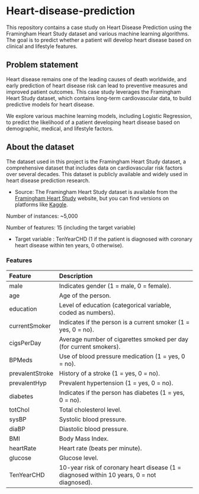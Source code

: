 # Heart-disease-prediction
This repository contains a case study on Heart Disease Prediction using the Framingham Heart Study dataset and various machine learning algorithms. The goal is to predict whether a patient will develop heart disease based on clinical and lifestyle features.
## Problem statement
Heart disease remains one of the leading causes of death worldwide, and early prediction of heart disease risk can lead to preventive measures and improved patient outcomes. This case study leverages the Framingham Heart Study dataset, which contains long-term cardiovascular data, to build predictive models for heart disease.

We explore various machine learning models, including Logistic Regression, to predict the likelihood of a patient developing heart disease based on demographic, medical, and lifestyle factors.

## About the dataset
The dataset used in this project is the Framingham Heart Study dataset, a comprehensive dataset that includes data on cardiovascular risk factors over several decades. This dataset is publicly available and widely used in heart disease prediction research.

- Source: The Framingham Heart Study dataset is available from the [Framingham Heart Study](https://www.framinghamheartstudy.org/) website, but you can find versions on platforms like [Kaggle](https://www.kaggle.com/datasets/aasheesh200/framingham-heart-study-dataset).

Number of instances: ~5,000

Number of features: 15 (including the target variable)

- Target variable : TenYearCHD (1 if the patient is diagnosed with coronary heart disease within ten years, 0 otherwise).

### Features
| Feature | Description |
|:--------|:------------|
|male |Indicates gender (1 = male, 0 = female).|
|age|Age of the person.|
|education | Level of education (categorical variable, coded as numbers).|
|currentSmoker| Indicates if the person is a current smoker (1 = yes, 0 = no).|
|cigsPerDay| Average number of cigarettes smoked per day (for current smokers).|
|BPMeds|  Use of blood pressure medication (1 = yes, 0 = no).|
|prevalentStroke|History of a stroke (1 = yes, 0 = no).|
|prevalentHyp|Prevalent hypertension (1 = yes, 0 = no).|
|diabetes|Indicates if the person has diabetes (1 = yes, 0 = no).|
|totChol|Total cholesterol level.|
|sysBP|Systolic blood pressure.|
|diaBP|Diastolic blood pressure.|
|BMI|Body Mass Index.|
|heartRate|Heart rate (beats per minute).|
|glucose|Glucose level.|
|TenYearCHD|10-year risk of coronary heart disease (1 = diagnosed within 10 years, 0 = not diagnosed).|
